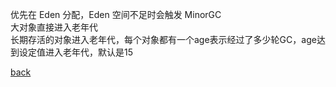 优先在 Eden 分配，Eden 空间不足时会触发 MinorGC  
大对象直接进入老年代  
长期存活的对象进入老年代，每个对象都有一个age表示经过了多少轮GC，age达到设定值进入老年代，默认是15  

[back](../15.md)  